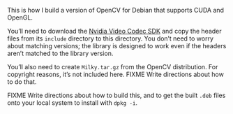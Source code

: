 This is how I build a version of OpenCV for Debian that supports CUDA and OpenGL.

You’ll need to download the [Nvidia Video Codec SDK](https://developer.nvidia.com/nvidia-video-codec-sdk/download) and copy the header files from its `include` directory to this directory.  You don’t need to worry about matching versions; the library is designed to work even if the headers aren’t matched to the library version.

You’ll also need to create `Milky.tar.gz` from the OpenCV distribution.  For copyright reasons, it’s not included here.  FIXME Write directions about how to do that.

FIXME Write directions about how to build this, and to get the built `.deb` files onto your local system to install with `dpkg -i`.
